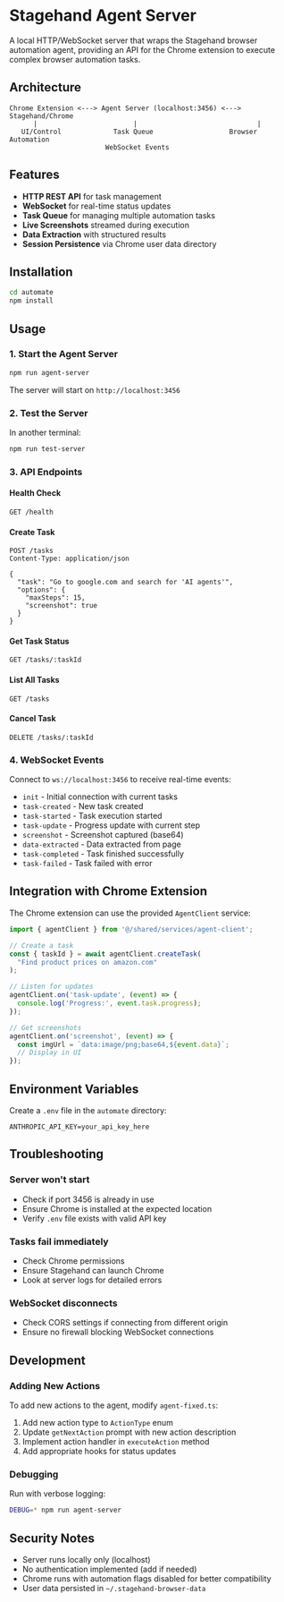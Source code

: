 # Stagehand Agent Server

A local HTTP/WebSocket server that wraps the Stagehand browser automation agent, providing an API for the Chrome extension to execute complex browser automation tasks.

## Architecture

```
Chrome Extension <---> Agent Server (localhost:3456) <---> Stagehand/Chrome
      |                        |                              |
   UI/Control             Task Queue                   Browser Automation
                        WebSocket Events
```

## Features

- **HTTP REST API** for task management
- **WebSocket** for real-time status updates
- **Task Queue** for managing multiple automation tasks
- **Live Screenshots** streamed during execution
- **Data Extraction** with structured results
- **Session Persistence** via Chrome user data directory

## Installation

```bash
cd automate
npm install
```

## Usage

### 1. Start the Agent Server

```bash
npm run agent-server
```

The server will start on `http://localhost:3456`

### 2. Test the Server

In another terminal:

```bash
npm run test-server
```

### 3. API Endpoints

#### Health Check
```
GET /health
```

#### Create Task
```
POST /tasks
Content-Type: application/json

{
  "task": "Go to google.com and search for 'AI agents'",
  "options": {
    "maxSteps": 15,
    "screenshot": true
  }
}
```

#### Get Task Status
```
GET /tasks/:taskId
```

#### List All Tasks
```
GET /tasks
```

#### Cancel Task
```
DELETE /tasks/:taskId
```

### 4. WebSocket Events

Connect to `ws://localhost:3456` to receive real-time events:

- `init` - Initial connection with current tasks
- `task-created` - New task created
- `task-started` - Task execution started
- `task-update` - Progress update with current step
- `screenshot` - Screenshot captured (base64)
- `data-extracted` - Data extracted from page
- `task-completed` - Task finished successfully
- `task-failed` - Task failed with error

## Integration with Chrome Extension

The Chrome extension can use the provided `AgentClient` service:

```typescript
import { agentClient } from '@/shared/services/agent-client';

// Create a task
const { taskId } = await agentClient.createTask(
  "Find product prices on amazon.com"
);

// Listen for updates
agentClient.on('task-update', (event) => {
  console.log('Progress:', event.task.progress);
});

// Get screenshots
agentClient.on('screenshot', (event) => {
  const imgUrl = `data:image/png;base64,${event.data}`;
  // Display in UI
});
```

## Environment Variables

Create a `.env` file in the `automate` directory:

```env
ANTHROPIC_API_KEY=your_api_key_here
```

## Troubleshooting

### Server won't start
- Check if port 3456 is already in use
- Ensure Chrome is installed at the expected location
- Verify `.env` file exists with valid API key

### Tasks fail immediately
- Check Chrome permissions
- Ensure Stagehand can launch Chrome
- Look at server logs for detailed errors

### WebSocket disconnects
- Check CORS settings if connecting from different origin
- Ensure no firewall blocking WebSocket connections

## Development

### Adding New Actions

To add new actions to the agent, modify `agent-fixed.ts`:

1. Add new action type to `ActionType` enum
2. Update `getNextAction` prompt with new action description
3. Implement action handler in `executeAction` method
4. Add appropriate hooks for status updates

### Debugging

Run with verbose logging:

```bash
DEBUG=* npm run agent-server
```

## Security Notes

- Server runs locally only (localhost)
- No authentication implemented (add if needed)
- Chrome runs with automation flags disabled for better compatibility
- User data persisted in `~/.stagehand-browser-data` 